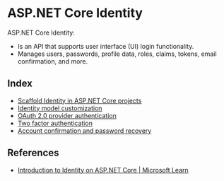 # ASP.NET Core Identity

ASP.NET Core Identity:

- Is an API that supports user interface (UI) login functionality.
- Manages users, passwords, profile data, roles, claims, tokens, email confirmation, and more.


## Index

- [Scaffold Identity in ASP.NET Core projects](./identity_scaffold.md)
- [Identity model customization](./identity_customization.md)
- [OAuth 2.0 provider authentication](./identity_oauth2.md)
- [Two factor authentication](./identity_2fa.md)
- [Account confirmation and password recovery](./identity_confirmation_email.md)


## References

- [Introduction to Identity on ASP.NET Core | Microsoft Learn](https://learn.microsoft.com/ja-jp/aspnet/core/security/authentication/identity?view=aspnetcore-8.0&tabs=visual-studio)
